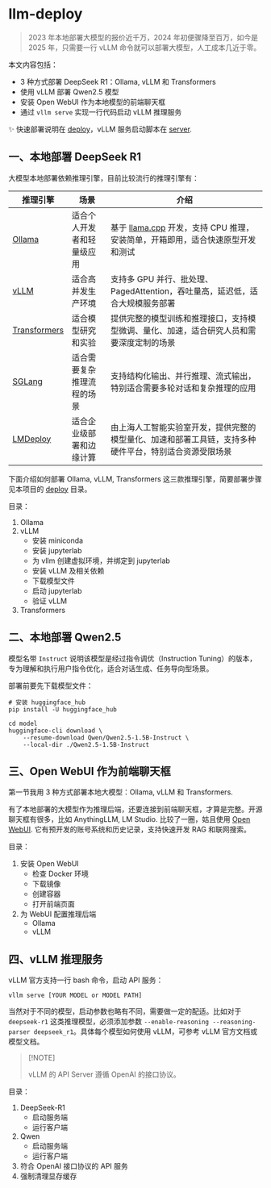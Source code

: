# llm-deploy

> 2023 年本地部署大模型的报价近千万，2024 年初便骤降至百万，如今是 2025 年，只需要一行 vLLM 命令就可以部署大模型，人工成本几近于零。

本文内容包括：

- 3 种方式部署 DeepSeek R1：Ollama, vLLM 和 Transformers
- 使用 vLLM 部署 Qwen2.5 模型
- 安装 Open WebUI 作为本地模型的前端聊天框
- 通过 `vllm serve` 实现一行代码启动 vLLM 推理服务

✨ 快速部署说明在 [deploy](/deploy)，vLLM 服务启动脚本在 [server](/server).


## 一、本地部署 DeepSeek R1

大模型本地部署依赖推理引擎，目前比较流行的推理引擎有：

|推理引擎|场景|介绍|
| -- | -- | -- |
|[Ollama](https://github.com/ollama/ollama)|适合个人开发者和轻量级应用|基于 [llama.cpp](https://github.com/ggml-org/llama.cpp) 开发，支持 CPU 推理，安装简单，开箱即用，适合快速原型开发和测试|
|[vLLM](https://github.com/vllm-project/vllm)|适合高并发生产环境|支持多 GPU 并行、批处理、PagedAttention，吞吐量高，延迟低，适合大规模服务部署|
|[Transformers](https://github.com/huggingface/transformers)|适合模型研究和实验|提供完整的模型训练和推理接口，支持模型微调、量化、加速，适合研究人员和需要深度定制的场景|
|[SGLang](https://github.com/sgl-project/sglang)|适合需要复杂推理流程的场景|支持结构化输出、并行推理、流式输出，特别适合需要多轮对话和复杂推理的应用|
|[LMDeploy](https://github.com/InternLM/lmdeploy)|适合企业级部署和边缘计算|由上海人工智能实验室开发，提供完整的模型量化、加速和部署工具链，支持多种硬件平台，特别适合资源受限场景|

下面介绍如何部署 Ollama, vLLM, Transformers 这三款推理引擎，简要部署步骤见本项目的 [deploy](/deploy) 目录。

目录：

1. Ollama
2. vLLM
    - 安装 miniconda
    - 安装 jupyterlab
    - 为 vllm 创建虚拟环境，并绑定到 jupyterlab
    - 安装 vLLM 及相关依赖
    - 下载模型文件
    - 启动 jupyterlab
    - 验证 vLLM
3. Transformers


## 二、本地部署 Qwen2.5

模型名带 `Instruct` 说明该模型是经过指令调优（Instruction Tuning）的版本，专为理解和执行用户指令优化，适合对话生成、任务导向型场景。

部署前要先下载模型文件：

```
# 安装 huggingface_hub
pip install -U huggingface_hub

cd model
huggingface-cli download \
    --resume-download Qwen/Qwen2.5-1.5B-Instruct \
    --local-dir ./Qwen2.5-1.5B-Instruct
```


## 三、Open WebUI 作为前端聊天框

第一节我用 3 种方式部署本地大模型：Ollama, vLLM 和 Transformers.

有了本地部署的大模型作为推理后端，还要连接到前端聊天框，才算是完整。开源聊天框有很多，比如 AnythingLLM, LM Studio. 比较了一圈，姑且使用 [Open WebUI](https://github.com/open-webui/open-webui). 它有预开发的账号系统和历史记录，支持快速开发 RAG 和联网搜索。

目录：

1. 安装 Open WebUI
    - 检查 Docker 环境
    - 下载镜像
    - 创建容器
    - 打开前端页面
2. 为 WebUI 配置推理后端
    - Ollama
    - vLLM


## 四、vLLM 推理服务

vLLM 官方支持一行 bash 命令，启动 API 服务：

```
vllm serve [YOUR MODEL or MODEL PATH]
```

当然对于不同的模型，启动参数也略有不同，需要做一定的配适。比如对于 `deepseek-r1` 这类推理模型，必须添加参数 `--enable-reasoning --reasoning-parser deepseek_r1`。具体每个模型如何使用 vLLM，可参考 vLLM 官方文档或模型文档。

> \[!NOTE\]
> 
> vLLM 的 API Server 遵循 OpenAI 的接口协议。

目录：

1. DeepSeek-R1
    - 启动服务端
    - 运行客户端
2. Qwen
    - 启动服务端
    - 运行客户端
3. 符合 OpenAI 接口协议的 API 服务
4. 强制清理显存缓存
